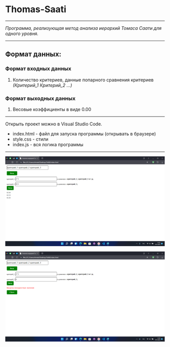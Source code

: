# Thomas-Saati
____
*Программа, реализующая метод анализа иерархий Томаса Саати для одного уровня.*
____
## Формат данных:

### Формат входных данных
1. Количество критериев, данные попарного сравнения критериев *(Критерий_1 Критерий_2 ...)*

### Формат выходных данных
1. Весовые коэффициенты в виде 0.00
____
Открыть проект можно в Visual Studio Code.

- index.html - файл для запуска программы (открывать в браузере)
- style.css - стили
- index.js - вся логика программы
____
![screen_1](https://github.com/Maksim670051/Thomas-Saati/raw/main/1.png)

![screen_2](https://github.com/Maksim670051/Thomas-Saati/raw/main/2.png)
